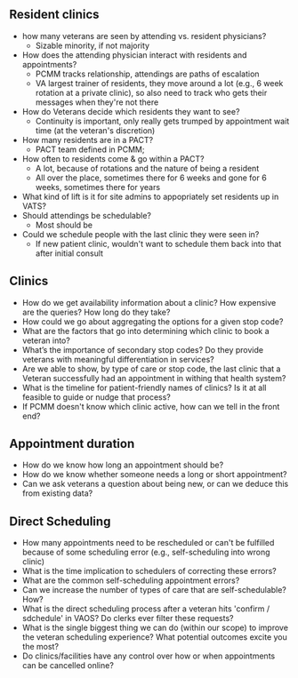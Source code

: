 ## Resident clinics
- how many veterans are seen by attending vs. resident physicians?
  - Sizable minority, if not majority
- How does the attending physician interact with residents and appointments?
  - PCMM tracks relationship, attendings are paths of escalation
  - VA largest trainer of residents, they move around a lot (e.g., 6 week rotation at a private clinic), so also need to track who gets their messages when they're not there
- How do Veterans decide which residents they want to see?
  - Continuity is important, only really gets trumped by appointment wait time (at the veteran's discretion)
- How many residents are in a PACT?
  - PACT team defined in PCMM; 
- How often to residents come & go within a PACT?
  - A lot, because of rotations and the nature of being a resident
  - All over the place, sometimes there for 6 weeks and gone for 6 weeks, sometimes there for years
- What kind of lift is it for site admins to appopriately set residents up in VATS?
- Should attendings be schedulable?
  - Most should be
- Could we schedule people with the last clinic they were seen in?
  - If new patient clinic, wouldn't want to schedule them back into that after initial consult


## Clinics
- How do we get availability information about a clinic? How expensive are the queries? How long do they take?
- How could we go about aggregating the options for a given stop code?
- What are the factors that go into determining which clinic to book a veteran into?
- What’s the importance of secondary stop codes? Do they provide veterans with meaningful differentiation in services?
- Are we able to show, by type of care or stop code, the last clinic that a Veteran successfully had an appointment in withing that health system?
- What is the timeline for patient-friendly names of clinics? Is it at all feasible to guide or nudge that process?
- If PCMM doesn't know which clinic active, how can we tell in the front end?

## Appointment duration
- How do we know how long an appointment should be?
- How do we know whether someone needs a long or short appointment?
- Can we ask veterans a question about being new, or can we deduce this from existing data?

## Direct Scheduling
- How many appointments need to be rescheduled or can't be fulfilled because of some scheduling error (e.g., self-scheduling into wrong clinic)
- What is the time implication to schedulers of correcting these errors? 
- What are the common self-scheduling appointment errors?
- Can we increase the number of types of care that are self-schedulable? How?
- What is the direct scheduling process after a veteran hits 'confirm / sdchedule' in VAOS? Do clerks ever filter these requests?
- What is the single biggest thing we can do (within our scope) to improve the veteran scheduling experience? What potential outcomes excite you the most?
- Do clinics/facilities have any control over how or when appointments can be cancelled online?
